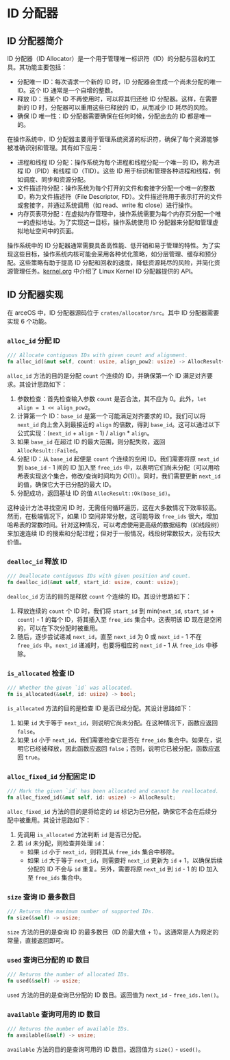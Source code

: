 # ID 分配器

## ID 分配器简介

ID 分配器（ID Allocator）是一个用于管理唯一标识符（ID）的分配与回收的工具。其功能主要包括：

- 分配唯一 ID：每次请求一个新的 ID 时，ID 分配器会生成一个尚未分配的唯一 ID。这个 ID 通常是一个自增的整数。
- 释放 ID：当某个 ID 不再使用时，可以将其归还给 ID 分配器。这样，在需要新的 ID 时，分配器可以重用这些已释放的 ID，从而减少 ID 耗尽的风险。
- 确保 ID 唯一性：ID 分配器需要确保在任何时候，分配出去的 ID 都是唯一的。

在操作系统中，ID 分配器主要用于管理系统资源的标识符，确保了每个资源能够被准确识别和管理。其有如下应用：

- 进程和线程 ID 分配：操作系统为每个进程和线程分配一个唯一的 ID，称为进程 ID（PID）和线程 ID（TID）。这些 ID 用于标识和管理各种进程和线程，例如调度、同步和资源分配。
- 文件描述符分配：操作系统为每个打开的文件和套接字分配一个唯一的整数 ID，称为文件描述符（File Descriptor, FD）。文件描述符用于表示打开的文件或套接字，并通过系统调用（如 read、write 和 close）进行操作。
- 内存页表项分配：在虚拟内存管理中，操作系统需要为每个内存页分配一个唯一的虚拟地址。为了实现这一目标，操作系统使用 ID 分配器来分配和管理虚拟地址空间中的页面。

操作系统中的 ID 分配器通常需要具备高性能、低开销和易于管理的特性。为了实现这些目标，操作系统内核可能会采用各种优化策略，如分层管理、缓存和预分配。这些策略有助于提高 ID 分配和回收的速度，降低资源耗尽的风险，并简化资源管理任务。[kernel.org](https://www.kernel.org/doc/html/latest/core-api/idr.html) 中介绍了 Linux Kernel ID 分配器提供的 API。

## ID 分配器实现

在 arceOS 中，ID 分配器源码位于 `crates/allocator/src`。其中 ID 分配器需要实现 6 个功能。

### `alloc_id` 分配 ID

```rust
/// Allocate contiguous IDs with given count and alignment.
fn alloc_id(&mut self, count: usize, align_pow2: usize) -> AllocResult<usize>;
```

`alloc_id` 方法的目的是分配 `count` 个连续的 ID，并确保第一个 ID 满足对齐要求。其设计思路如下：

1. 参数检查：首先检查输入参数 `count` 是否合法，其不应为 0。此外，`let align = 1 << align_pow2`。
1. 计算第一个 ID：`base_id` 是第一个可能满足对齐要求的 ID。我们可以将 `next_id` 向上舍入到最接近的 `align` 的倍数，得到 `base_id`。这可以通过以下公式实现：(`next_id` + `align` - 1) / `align` * `align`。
1. 如果 `base_id` 在超过 ID 的最大范围，则分配失败，返回 `AllocResult::Failed`。
1. 分配 ID：从 `base_id` 起便是 `count` 个连续的空闲 ID。我们需要将原 `next_id` 到 `base_id` - 1 间的 ID 加入至 `free_ids` 中，以表明它们尚未分配（可以用哈希表实现这个集合，修改/查询时间均为 $O(1)$）。同时，我们需要更新 `next_id` 的值，确保它大于已分配的最大 ID。
1. 分配成功，返回基址 ID 的值 `AllocResult::Ok(base_id)`。

这种设计方法寻找空闲 ID 时，无需任何循环遍历，这在大多数情况下效率较高。然而，在极端情况下，如果 ID 空间非常分散，这可能导致 `free_ids` 很大，增加哈希表的常数时间。针对这种情况，可以考虑使用更高级的数据结构（如线段树）来加速连续 ID 的搜索和分配过程；但对于一般情况，线段树常数较大，没有较大价值。

### `dealloc_id` 释放 ID

```rust
/// Deallocate contiguous IDs with given position and count.
fn dealloc_id(&mut self, start_id: usize, count: usize);
```

`dealloc_id` 方法的目的是释放 `count` 个连续的 ID。其设计思路如下：

1. 释放连续的 `count` 个 ID 时，我们将 `start_id` 到 min(`next_id`, `start_id` + `count`) - 1 的每个 ID，将其插入至 `free_ids` 集合中。这表明该 ID 现在是空闲的，可以在下次分配时被重用。
1. 随后，逐步尝试递减 `next_id`，直至 `next_id` 为 0 或 `next_id` - 1 不在 `free_ids` 中。`next_id` 递减时，也要将相应的 `next_id` - 1 从 `free_ids` 中移除。

### `is_allocated` 检查 ID

```rust
/// Whether the given `id` was allocated.
fn is_allocated(&self, id: usize) -> bool;
```

`is_allocated` 方法的目的是检查 ID 是否已经分配。其设计思路如下：

1. 如果 `id` 大于等于 `next_id`，则说明它尚未分配。在这种情况下，函数应返回 `false`。
1. 如果 `id` 小于 `next_id`，我们需要检查它是否在 `free_ids` 集合中。如果在，说明它已经被释放，因此函数应返回 `false`；否则，说明它已被分配，函数应返回 `true`。

### `alloc_fixed_id` 分配固定 ID

```rust
/// Mark the given `id` has been allocated and cannot be reallocated.
fn alloc_fixed_id(&mut self, id: usize) -> AllocResult;
```

`alloc_fixed_id` 方法的目的是将给定的 `id` 标记为已分配，确保它不会在后续分配中被重用。其设计思路如下：

1. 先调用 `is_allocated` 方法判断 `id` 是否已分配。
1. 若 `id` 未分配，则检查并处理 `id`：
    - 如果 `id` 小于 `next_id`，则将其从 `free_ids` 集合中移除。
    - 如果 `id` 大于等于 `next_id`，则需要将 `next_id` 更新为 `id` + 1，以确保后续分配的 ID 不会与 `id` 重复。另外，需要将原 `next_id` 到 `id` - 1 的 ID 加入至 `free_ids` 集合中。

### `size` 查询 ID 最多数目

```rust
/// Returns the maximum number of supported IDs.
fn size(&self) -> usize;
```

`size` 方法的目的是查询 ID 的最多数目（ID 的最大值 + 1）。这通常是人为规定的常量，直接返回即可。

### `used` 查询已分配的 ID 数目

```rust
/// Returns the number of allocated IDs.
fn used(&self) -> usize;
```

`used` 方法的目的是查询已分配的 ID 数目。返回值为 `next_id` - `free_ids.len()`。

### `available` 查询可用的 ID 数目

```rust
/// Returns the number of available IDs.
fn available(&self) -> usize;
```

`available` 方法的目的是查询可用的 ID 数目。返回值为 `size()` - `used()`。
